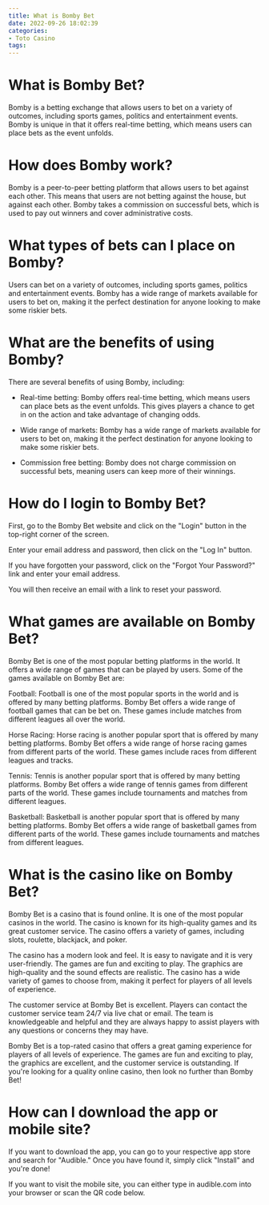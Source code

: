 ```yaml
---
title: What is Bomby Bet 
date: 2022-09-26 18:02:39
categories:
- Toto Casino
tags:
---
```



#  What is Bomby Bet? 

Bomby is a betting exchange that allows users to bet on a variety of outcomes, including sports games, politics and entertainment events. Bomby is unique in that it offers real-time betting, which means users can place bets as the event unfolds.

# How does Bomby work? 

Bomby is a peer-to-peer betting platform that allows users to bet against each other. This means that users are not betting against the house, but against each other. Bomby takes a commission on successful bets, which is used to pay out winners and cover administrative costs.

# What types of bets can I place on Bomby? 

Users can bet on a variety of outcomes, including sports games, politics and entertainment events. Bomby has a wide range of markets available for users to bet on, making it the perfect destination for anyone looking to make some riskier bets.

# What are the benefits of using Bomby? 

There are several benefits of using Bomby, including: 

- Real-time betting: Bomby offers real-time betting, which means users can place bets as the event unfolds. This gives players a chance to get in on the action and take advantage of changing odds. 

- Wide range of markets: Bomby has a wide range of markets available for users to bet on, making it the perfect destination for anyone looking to make some riskier bets. 

- Commission free betting: Bomby does not charge commission on successful bets, meaning users can keep more of their winnings. 

#  How do I login to Bomby Bet? 

First, go to the Bomby Bet website and click on the "Login" button in the top-right corner of the screen.

Enter your email address and password, then click on the "Log In" button.

If you have forgotten your password, click on the "Forgot Your Password?" link and enter your email address.

You will then receive an email with a link to reset your password.

#  What games are available on Bomby Bet?

Bomby Bet is one of the most popular betting platforms in the world. It offers a wide range of games that can be played by users. Some of the games available on Bomby Bet are:

Football: Football is one of the most popular sports in the world and is offered by many betting platforms. Bomby Bet offers a wide range of football games that can be bet on. These games include matches from different leagues all over the world.

Horse Racing: Horse racing is another popular sport that is offered by many betting platforms. Bomby Bet offers a wide range of horse racing games from different parts of the world. These games include races from different leagues and tracks.

Tennis: Tennis is another popular sport that is offered by many betting platforms. Bomby Bet offers a wide range of tennis games from different parts of the world. These games include tournaments and matches from different leagues.

 Basketball: Basketball is another popular sport that is offered by many betting platforms. Bomby Bet offers a wide range of basketball games from different parts of the world. These games include tournaments and matches from different leagues.

#  What is the casino like on Bomby Bet?

Bomby Bet is a casino that is found online. It is one of the most popular casinos in the world. The casino is known for its high-quality games and its great customer service. The casino offers a variety of games, including slots, roulette, blackjack, and poker.

The casino has a modern look and feel. It is easy to navigate and it is very user-friendly. The games are fun and exciting to play. The graphics are high-quality and the sound effects are realistic. The casino has a wide variety of games to choose from, making it perfect for players of all levels of experience.

The customer service at Bomby Bet is excellent. Players can contact the customer service team 24/7 via live chat or email. The team is knowledgeable and helpful and they are always happy to assist players with any questions or concerns they may have.

Bomby Bet is a top-rated casino that offers a great gaming experience for players of all levels of experience. The games are fun and exciting to play, the graphics are excellent, and the customer service is outstanding. If you're looking for a quality online casino, then look no further than Bomby Bet!

#  How can I download the app or mobile site?

If you want to download the app, you can go to your respective app store and search for "Audible." Once you have found it, simply click "Install" and you're done!

If you want to visit the mobile site, you can either type in audible.com into your browser or scan the QR code below.